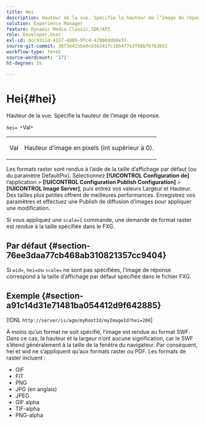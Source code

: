```yaml
---
title: Hei
description: Hauteur de la vue. Spécifie la hauteur de l’image de réponse.
solution: Experience Manager
feature: Dynamic Media Classic,SDK/API
role: Developer,User
exl-id: dcc9311d-4157-490b-9fc4-47060ddb0e37
source-git-commit: 38f3e425be0ce3e241fc18b477e3f68b7b763b51
workflow-type: tm+mt
source-wordcount: '171'
ht-degree: 1%

---
```


# Hei{#hei}

Hauteur de la vue. Spécifie la hauteur de l’image de réponse.

`hei= *`Val`*`

<table id="simpletable_627E67D201744588815325F3C55F76A5"> 
 <tr class="strow"> 
  <td class="stentry"> <p><span class="codeph"><span class="varname"> Val</span></span> </p> </td> 
  <td class="stentry"> <p>Hauteur d’image en pixels (int supérieur à 0). </p></td> 
 </tr> 
</table>

Les formats raster sont rendus à l’aide de la taille d’affichage par défaut (ou du paramètre DefaultPix). Sélectionnez **[!UICONTROL Configuration de]** l’application > **[!UICONTROL Configuration Publish Configuration]** > **[!UICONTROL Image Server]**, puis entrez vos valeurs Largeur et Hauteur. Des tailles plus petites offrent de meilleures performances. Enregistrez vos paramètres et effectuez une Publish de diffusion d’images pour appliquer une modification.

Si vous appliquez une `scale=1` commande, une demande de format raster est rendue à la taille spécifiée dans le FXG.

## Par défaut {#section-76ee3daa77cb468ab310821357cc9404}

Si `wid=`, `hei=`ou `scale=` ne sont pas spécifiées, l’image de réponse correspond à la taille d’affichage par défaut spécifiée dans le fichier FXG.

## Exemple {#section-a91c14d31e71481ba054412d9f642885}

[!DNL `http://server/is/agm/myRootId/myImageId?hei=200`]

À moins qu’un format ne soit spécifié, l’image est rendue au format SWF. Dans ce cas, la hauteur et la largeur n’ont aucune signification, car le SWF s’étend généralement à la taille de la fenêtre du navigateur. Par conséquent, hei et wid ne s’appliquent qu’aux formats raster ou PDF. Les formats de raster incluent :

* GIF
* FIT
* PNG
* JPG (en anglais)
* JPEG
* GIF alpha
* TIF-alpha
* PNG-alpha
